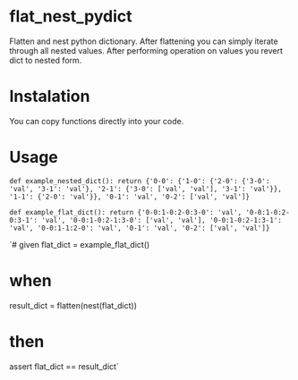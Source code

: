 # flat_nest_pydict
Flatten and nest python dictionary. After flattening you can simply iterate through
all nested values. After performing operation on values you revert dict to nested form.


# Instalation

You can copy functions directly into your code.

# Usage

`def example_nested_dict():
    return {'0-0':
                {'1-0':
                     {'2-0':
                          {'3-0': 'val',
                           '3-1': 'val'},
                      '2-1': {'3-0': ['val', 'val'],
                              '3-1': 'val'}},
                 '1-1': {'2-0': 'val'}},
            '0-1': 'val',
            '0-2': ['val', 'val']}`


`def example_flat_dict():
    return {'0-0:1-0:2-0:3-0': 'val',
            '0-0:1-0:2-0:3-1': 'val',
            '0-0:1-0:2-1:3-0': ['val', 'val'],
            '0-0:1-0:2-1:3-1': 'val',
            '0-0:1-1:2-0': 'val',
            '0-1': 'val',
            '0-2': ['val', 'val']}`

`# given
flat_dict = example_flat_dict()
# when
result_dict = flatten(nest(flat_dict))
# then
assert flat_dict == result_dict`
